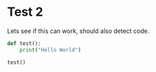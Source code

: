 # Test 2

Lets see if this can work, should also detect code.

```python
def test():
    print("Hello World")

test()
```



